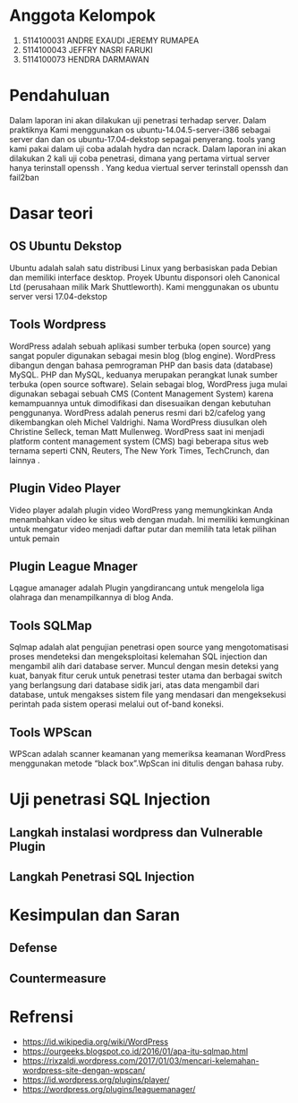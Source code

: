 # Anggota Kelompok

1. 5114100031 ANDRE EXAUDI JEREMY RUMAPEA
2. 5114100043 JEFFRY NASRI FARUKI
3. 5114100073 HENDRA DARMAWAN

# Pendahuluan

Dalam laporan ini akan dilakukan uji penetrasi  terhadap server. Dalam praktiknya Kami menggunakan os ubuntu-14.04.5-server-i386 sebagai server dan dan os ubuntu-17.04-dekstop sepagai penyerang. tools yang kami pakai dalam uji coba adalah hydra dan ncrack. Dalam laporan ini akan dilakukan 2 kali uji coba penetrasi, dimana yang pertama virtual server hanya terinstall openssh . Yang kedua viertual server terinstall openssh dan fail2ban

# Dasar teori

## OS Ubuntu Dekstop
Ubuntu adalah salah satu distribusi Linux yang berbasiskan pada Debian dan memiliki interface desktop. Proyek Ubuntu disponsori oleh Canonical Ltd (perusahaan milik Mark Shuttleworth). Kami menggunakan os ubuntu server versi 17.04-dekstop

## Tools Wordpress

WordPress adalah sebuah aplikasi sumber terbuka (open source) yang sangat populer digunakan sebagai mesin blog (blog engine). WordPress dibangun dengan bahasa pemrograman PHP dan basis data (database) MySQL. PHP dan MySQL, keduanya merupakan perangkat lunak sumber terbuka (open source software). Selain sebagai blog, WordPress juga mulai digunakan sebagai sebuah CMS (Content Management System) karena kemampuannya untuk dimodifikasi dan disesuaikan dengan kebutuhan penggunanya. WordPress adalah penerus resmi dari b2/cafelog yang dikembangkan oleh Michel Valdrighi. Nama WordPress diusulkan oleh Christine Selleck, teman Matt Mullenweg. WordPress saat ini menjadi platform content management system (CMS) bagi beberapa situs web ternama seperti CNN, Reuters, The New York Times, TechCrunch, dan lainnya .


## Plugin Video Player

Video player adalah plugin video WordPress yang memungkinkan Anda menambahkan video ke situs web dengan mudah. Ini memiliki kemungkinan untuk mengatur video menjadi daftar putar dan memilih tata letak pilihan untuk pemain

## Plugin League Mnager

Lqague amanager adalah Plugin yangdirancang untuk mengelola liga olahraga dan menampilkannya di blog Anda.

## Tools SQLMap

Sqlmap adalah alat pengujian penetrasi open source yang mengotomatisasi proses mendeteksi dan mengeksploitasi kelemahan SQL injection dan mengambil alih dari database server. Muncul dengan mesin deteksi yang kuat, banyak fitur ceruk untuk penetrasi tester utama dan berbagai switch yang berlangsung dari database sidik jari, atas data mengambil dari database, untuk mengakses sistem file yang mendasari dan mengeksekusi perintah pada sistem operasi melalui out of-band koneksi.

## Tools WPScan

WPScan adalah scanner keamanan yang memeriksa keamanan WordPress menggunakan metode “black box”.WpScan ini ditulis dengan bahasa ruby.



# Uji penetrasi SQL Injection
## Langkah instalasi wordpress dan Vulnerable Plugin

## Langkah Penetrasi SQL Injection

# Kesimpulan dan Saran
## Defense

## Countermeasure


# Refrensi
  * https://id.wikipedia.org/wiki/WordPress
  * https://ourgeeks.blogspot.co.id/2016/01/apa-itu-sqlmap.html
  * https://rixzaldi.wordpress.com/2017/01/03/mencari-kelemahan-wordpress-site-dengan-wpscan/
  * https://id.wordpress.org/plugins/player/
  * https://wordpress.org/plugins/leaguemanager/
  
